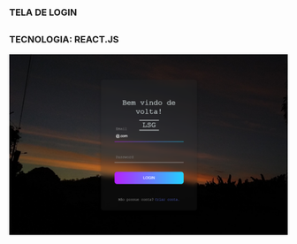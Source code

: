 ### TELA DE LOGIN

##

### TECNOLOGIA: REACT.JS

<img src="./src/assets/tela-de-login-img.png" alt="imagem de uma tela de login">